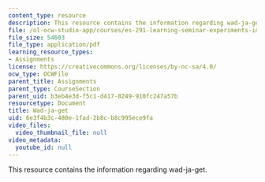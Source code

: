 ```yaml
---
content_type: resource
description: This resource contains the information regarding wad-ja-get.
file: /ol-ocw-studio-app/courses/es-291-learning-seminar-experiments-in-education-spring-2003/6e3f4b3c480e1fad2b8cb8c995ece9fa_MITES_291S03_3a_wad.pdf
file_size: 54603
file_type: application/pdf
learning_resource_types:
- Assignments
license: https://creativecommons.org/licenses/by-nc-sa/4.0/
ocw_type: OCWFile
parent_title: Assignments
parent_type: CourseSection
parent_uid: b3eb4e3d-f5c1-d417-8249-910fc247a57b
resourcetype: Document
title: Wad-ja-get
uid: 6e3f4b3c-480e-1fad-2b8c-b8c995ece9fa
video_files:
  video_thumbnail_file: null
video_metadata:
  youtube_id: null
---
```

This resource contains the information regarding wad-ja-get.